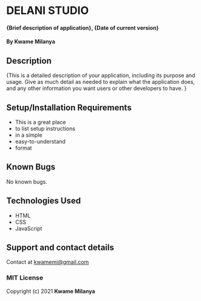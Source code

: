 
# DELANI STUDIO
#### {Brief description of application}, {Date of current version}
#### By **Kwame Milanya**
## Description
{This is a detailed description of your application, including its purpose and usage.  Give as much detail as needed to explain what the application does, and any other information you want users or other developers to have. }
## Setup/Installation Requirements
* This is a great place
* to list setup instructions
* in a simple
* easy-to-understand
* format
## Known Bugs
No known bugs.
## Technologies Used
* HTML
* CSS
* JavaScript
## Support and contact details
Contact at kwamemi@gmail.com
### MIT License
Copyright (c) 2021 **Kwame Milanya**
